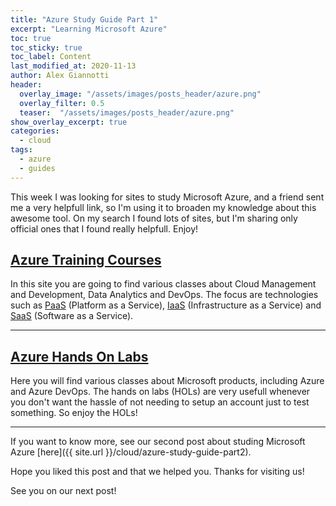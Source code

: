 ```yaml
---
title: "Azure Study Guide Part 1"
excerpt: "Learning Microsoft Azure"
toc: true
toc_sticky: true
toc_label: Content
last_modified_at: 2020-11-13
author: Alex Giannotti
header:
  overlay_image: "/assets/images/posts_header/azure.png"
  overlay_filter: 0.5
  teaser:  "/assets/images/posts_header/azure.png"
show_overlay_excerpt: true
categories:
  - cloud
tags:
  - azure
  - guides
---
```


This week I was looking for sites to study Microsoft Azure, and a friend sent me a very helpfull link, so I'm using it to broaden my knowledge about this awesome tool. On my search I found lots of sites, but I'm sharing only official ones that I found really helpfull. Enjoy!

## [Azure Training Courses](https://docs.microsoft.com/en-us/learn/azure/)

In this site you are going to find various classes about Cloud Management and Development, Data Analytics and DevOps. The focus are technologies such as [PaaS](https://en.wikipedia.org/wiki/Platform_as_a_service) (Platform as a Service), [IaaS](https://en.wikipedia.org/wiki/Infrastructure_as_a_service) (Infrastructure as a Service) and [SaaS](https://en.wikipedia.org/wiki/Software_as_a_service) (Software as a Service).

***

## [Azure Hands On Labs](https://docs.microsoft.com/en-us/learn/?WT.mc_id=sitertzn_homepage_learn-redirect-handsonlabs)

Here you will find various classes about Microsoft products, including Azure and Azure DevOps. The hands on labs (HOLs) are very usefull whenever you don't want the hassle of not needing to setup an account just to test something. So enjoy the HOLs!

***

If you want to know more, see our second post about studing Microsoft Azure [here]({{ site.url }}/cloud/azure-study-guide-part2).

Hope you liked this post and that we helped you. Thanks for visiting us!

See you on our next post!
